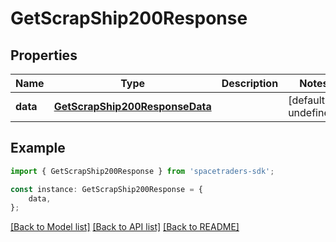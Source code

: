 # GetScrapShip200Response



## Properties

Name | Type | Description | Notes
------------ | ------------- | ------------- | -------------
**data** | [**GetScrapShip200ResponseData**](GetScrapShip200ResponseData.md) |  | [default to undefined]

## Example

```typescript
import { GetScrapShip200Response } from 'spacetraders-sdk';

const instance: GetScrapShip200Response = {
    data,
};
```

[[Back to Model list]](../README.md#documentation-for-models) [[Back to API list]](../README.md#documentation-for-api-endpoints) [[Back to README]](../README.md)
